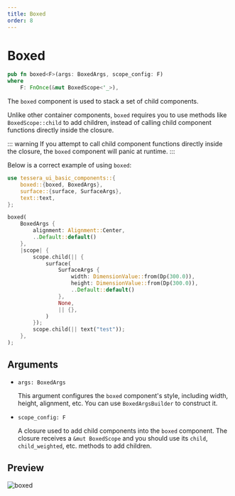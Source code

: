 ```yaml
---
title: Boxed
order: 8
---
```


# Boxed

```rust
pub fn boxed<F>(args: BoxedArgs, scope_config: F)
where
    F: FnOnce(&mut BoxedScope<'_>),
```

The `boxed` component is used to stack a set of child components.

Unlike other container components, `boxed` requires you to use methods like `BoxedScope::child` to add children, instead of calling child component functions directly inside the closure.

::: warning
If you attempt to call child component functions directly inside the closure, the `boxed` component will panic at runtime.
:::

Below is a correct example of using `boxed`:

```rust
use tessera_ui_basic_components::{
    boxed::{boxed, BoxedArgs},
    surface::{surface, SurfaceArgs},
    text::text,
};

boxed(
    BoxedArgs {
        alignment: Alignment::Center,
        ..Default::default()
    },
    |scope| {
        scope.child(|| {
            surface(
                SurfaceArgs {
                    width: DimensionValue::from(Dp(300.0)),
                    height: DimensionValue::from(Dp(300.0)),
                    ..Default::default()
                },
                None,
                || {},
            )
        });
        scope.child(|| text("test"));
    },
);
```

## Arguments

- `args: BoxedArgs`

  This argument configures the `boxed` component's style, including width, height, alignment, etc. You can use `BoxedArgsBuilder` to construct it.

- `scope_config: F`

  A closure used to add child components into the `boxed` component. The closure receives a `&mut BoxedScope` and you should use its `child`, `child_weighted`, etc. methods to add children.

## Preview

![boxed](/boxed_example.png)
